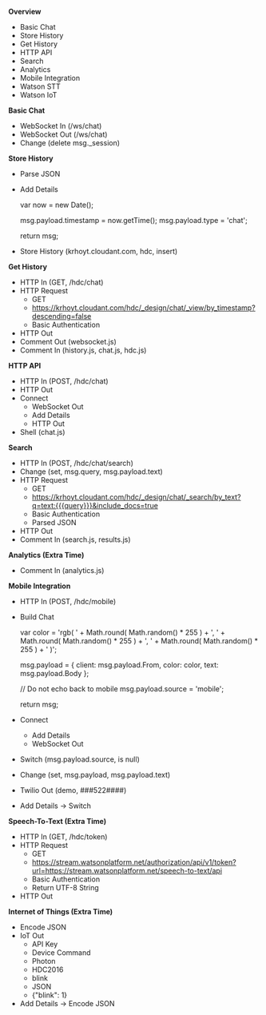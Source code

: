 
**Overview**

 - Basic Chat
 - Store History
 - Get History
 - HTTP API
 - Search
 - Analytics
 - Mobile Integration
 - Watson STT
 - Watson IoT

**Basic Chat**

 - WebSocket In (/ws/chat)
 - WebSocket Out (/ws/chat)
 - Change (delete msg._session)
 
**Store History**

 - Parse JSON
 - Add Details

    var now = new Date();

    msg.payload.timestamp = now.getTime();
    msg.payload.type = 'chat';

    return msg;

 - Store History (krhoyt.cloudant.com, hdc, insert)

**Get History**

 - HTTP In (GET, /hdc/chat)
 - HTTP Request
	 - GET
	 - https://krhoyt.cloudant.com/hdc/_design/chat/_view/by_timestamp?descending=false
	 - Basic Authentication
 - HTTP Out
 - Comment Out (websocket.js)
 - Comment In (history.js, chat.js, hdc.js)

**HTTP API**

 - HTTP In (POST, /hdc/chat)
 - HTTP Out
 - Connect
	 - WebSocket Out
	 - Add Details
	 - HTTP Out
 - Shell (chat.js)

**Search**

 - HTTP In (POST, /hdc/chat/search)
 - Change (set, msg.query, msg.payload.text)
 - HTTP Request
	 - GET
	 - https://krhoyt.cloudant.com/hdc/_design/chat/_search/by_text?q=text:{{{query}}}&include_docs=true
	 - Basic Authentication
	 - Parsed JSON
 - HTTP Out
 - Comment In (search.js, results.js)
 
**Analytics (Extra Time)**

 - Comment In (analytics.js)

**Mobile Integration**

 - HTTP In (POST, /hdc/mobile)
 - Build Chat

    var color = 'rgb( ' +
      Math.round( Math.random() * 255 ) + ', ' +
      Math.round( Math.random() * 255 ) + ', ' +
      Math.round( Math.random() * 255 ) + ' )';

    msg.payload = {
      client: msg.payload.From,
      color: color,
      text: msg.payload.Body
    };

    // Do not echo back to mobile
    msg.payload.source = 'mobile';

    return msg;

 - Connect
	 - Add Details
	 - WebSocket Out
 - Switch (msg.payload.source, is null)
 - Change (set, msg.payload, msg.payload.text)
 - Twilio Out (demo, ###522####)
 - Add Details -> Switch

**Speech-To-Text (Extra Time)**

 - HTTP In (GET, /hdc/token)
 - HTTP Request
	 - GET
	 - https://stream.watsonplatform.net/authorization/api/v1/token?url=https://stream.watsonplatform.net/speech-to-text/api
	 - Basic Authentication
	 - Return UTF-8 String
 - HTTP Out

**Internet of Things (Extra Time)**

 - Encode JSON
 - IoT Out
	 - API Key
	 - Device Command
	 - Photon
	 - HDC2016
	 - blink
	 - JSON
	 - {"blink": 1}
 - Add Details -> Encode JSON
